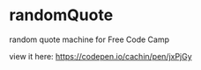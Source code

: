 # randomQuote
random quote machine for Free Code Camp

view it here: https://codepen.io/cachin/pen/jxPjGy

